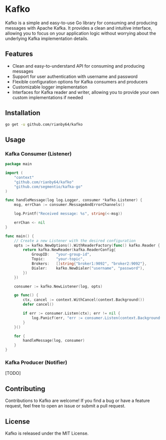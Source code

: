 # Kafko

Kafko is a simple and easy-to-use Go library for consuming and producing messages with Apache Kafka. It provides a clean and intuitive interface, allowing you to focus on your application logic without worrying about the underlying Kafka implementation details.

## Features

- Clean and easy-to-understand API for consuming and producing messages
- Support for user authentication with username and password
- Flexible configuration options for Kafka consumers and producers
- Customizable logger implementation
- Interfaces for Kafka reader and writer, allowing you to provide your own custom implementations if needed

## Installation

```bash
go get -u github.com/rianby64/kafko
```

## Usage

### Kafka Consumer (Listener)

```go
package main

import (
	"context"
	"github.com/rianby64/kafko"
	"github.com/segmentio/kafka-go"
)

func handleMessage(log log.Logger, consumer *kafko.Listener) {
	msg, errChan := consumer.MessageAndErrorChannels()

	log.Printf("Received message: %s", string(<-msg))

	errChan <- nil
}

func main() {
    // Create a new Listener with the desired configuration
    opts := kafko.NewOptions().WithReaderFactory(func() kafko.Reader {
        return kafka.NewReader(kafka.ReaderConfig{
            GroupID:   "your-group-id",
            Topic:     "your-topic",
            Brokers:   []string{"broker1:9092", "broker2:9092"},
            Dialer:    kafko.NewDialer("username", "password"),
        })
    })

	consumer := kafko.NewListener(log, opts)

	go func() {
		ctx, cancel := context.WithCancel(context.Background())
		defer cancel()

		if err := consumer.Listen(ctx); err != nil {
			log.Panicf(err, "err := consumer.Listen(context.Background())")
		}
	}()

	for {
		handleMessage(log, consumer)
	}
}
```

### Kafka Producer (Notifier)

[TODO]

## Contributing
Contributions to Kafko are welcome! If you find a bug or have a feature request, feel free to open an issue or submit a pull request.

## License
Kafko is released under the MIT License.
